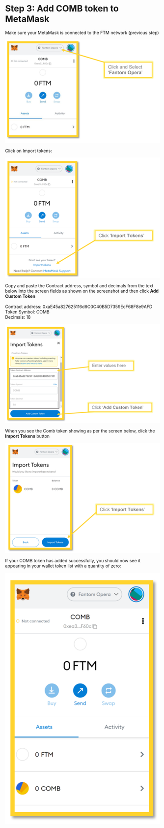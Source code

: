 # Step 3: Add COMB token to MetaMask

Make sure your MetaMask is connected to the FTM network (previous step)

![](<../../.gitbook/assets/image (28).png>)

Click on Import tokens:

![](<../../.gitbook/assets/image (21) (1).png>)

Copy and paste the Contract address, symbol and decimals from the text below into the screen fields as shown on the screenshot and then click **Add Custom Token** \
\
Contract address: 0xaE45a827625116d6C0C40B5D7359EcF68F8e9AFD \
Token Symbol: COMB \
Decimals: 18

![](<../../.gitbook/assets/image (18) (1).png>)

When you see the Comb token showing as per the screen below, click the **Import Tokens** button

![](<../../.gitbook/assets/image (7).png>)

If your COMB token has added successfully, you should now see it appearing in your wallet token list with a quantity of zero:

![](<../../.gitbook/assets/image (11).png>)
